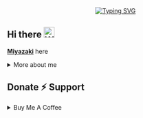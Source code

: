 

<div align="center">
  <a href="https://git.io/typing-svg">
    <img src="https://readme-typing-svg.demolab.com/?font=Fira+Code&pause=1000&color=22F700&width=435&lines=On+a+Journey+to+Hack+the+Planet!" alt="Typing SVG" />
  </a>
</div>

<h2 align="left">
  Hi there
  <img src="https://media.giphy.com/media/hvRJCLFzcasrR4ia7z/giphy.gif" width="25px" alt="Waving Hand"/>
</h2>

**[Miyazaki](https://0xmzk.xyz)** here
<details>
  <summary>More about me</summary>

- **Bug Hunter** | **Security Researcher**
- Continuously improving my knowledge of **Website Vulnerabilities**
- Currently learning **everything**
- Reach me at **0xMzk@proton.me**

</details>

<h2 id="donate" align="left">Donate ⚡️ Support</h2>

<details>
  <summary>Buy Me A Coffee</summary>
  <p align="center">
    <a href="https://buymeacoffee.com/miy4zaki">
      <img src="https://img.shields.io/badge/Buy%20Me%20a%20Coffee-ffdd00?style=for-the-badge&logo=buy-me-a-coffee&logoColor=black" alt="Buy Me A Coffee Badge"/>
    </a>
  </p>
</details>

<p align="center">
</p>
